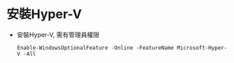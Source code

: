 
安裝Hyper-V
===
- 安裝Hyper-V, 需有管理員權限
  ```
  Enable-WindowsOptionalFeature -Online -FeatureName Microsoft-Hyper-V -All
  ```